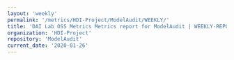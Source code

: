 ```yaml
---
layout: 'weekly'
permalink: '/metrics/HDI-Project/ModelAudit/WEEKLY/'
title: 'DAI Lab OSS Metrics Metrics report for ModelAudit | WEEKLY-REPORT-2020-01-26'
organization: 'HDI-Project'
repository: 'ModelAudit'
current_date: '2020-01-26'
---
```

